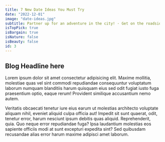 ```yaml
---
title: 7 New Date Ideas You Must Try
date: "2022-12-01"
image: "date-ideas.jpg"
subtitle: Partner up for an adventure in the city! · Get on the roadside coffee shop trend · Revisit the past on a historical escapade · Try gallery-hopping.
isTopPick: true
isBargain: true
isNature: false
isBeauty: false
id: 3
---
```


## Blog Headline here

Lorem ipsum dolor sit amet consectetur adipisicing elit. Maxime mollitia,
molestiae quas vel sint commodi repudiandae consequuntur voluptatum laborum
numquam blanditiis harum quisquam eius sed odit fugiat iusto fuga praesentium
optio, eaque rerum! Provident similique accusantium nemo autem.

Veritatis
obcaecati tenetur iure eius earum ut molestias architecto voluptate aliquam
nihil, eveniet aliquid culpa officia aut! Impedit sit sunt quaerat, odit,
tenetur error, harum nesciunt ipsum debitis quas aliquid. Reprehenderit,
quia. Quo neque error repudiandae fuga? Ipsa laudantium molestias eos
sapiente officiis modi at sunt excepturi expedita sint? Sed quibusdam
recusandae alias error harum maxime adipisci amet laborum.
